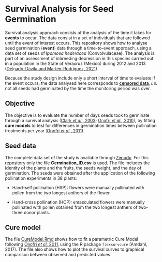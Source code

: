 # **Survival Analysis for Seed Germination**

Survival analysis approach consists of the analysis of the time it takes for **events** to occur. The data consist in a set of individuals that are followed until the event of interest occurs. This repository shows how to analyse seed germination (**event**) data through a time-to-event approach, using a data set of seeds of *Ipomoea hederacea* (Convolvulaceae). The analysis is part of an assessment of inbreeding depression in this species carried out in a population in the State of Veracruz (Mexico) during 2012 and 2013 ([Delgado-Dávila and Martén-Rodríguez, 2021](https://www.researchgate.net/publication/356285929_A_test_of_the_reproductive_assurance_hypothesis_in_Ipomoea_hederacea_does_inbreeding_depression_counteract_the_benefits_of_self-pollination)).  

Because the study design include only a short interval of time to evaluate if the event occurs, the data analysed here corresponds to [**censored data**](https://www.nature.com/articles/6601118), *i.e.* not all seeds had germinated by the time the monitoring period was over.  

## Objective 

The objective is to evaluate the number of days seeds took to germinate through a survival analysis ([Clark *et al*., 2003](https://www.nature.com/articles/6601118); [Onofri *et al*., 2010](https://www.researchgate.net/publication/227892810_A_new_method_for_the_analysis_of_germination_and_emergence_data_of_weed_species)), by fitting **cure models** to test for differences in germination times between pollination treatments per year ([Onofri *et al*., 2011](https://www.researchgate.net/publication/216320776_The_cure_model_An_improved_way_to_describe_seed_germination)). 

## Seed data

The complete data set of the study is available through [Zenodo](https://zenodo.org/record/5091713). For this repository only the file **Germination_ID.csv** is used. The file includes the identity of the plants and the fruits, the seeds weight, and the day of germination. The seeds were obtained after the application of the following pollination experiments in 38 plants:  

* Hand-self pollination (HSP): flowers were manually pollinated with pollen from the two longest anthers of the flower.

* Hand-cross pollination (HCP): emasculated flowers were manually pollinated with pollen obtained from the two longest anthers of two-three donor plants.  

## Cure model

The file [CureModel.Rmd](https://github.com/REDD1326/SurvivalAnalysis_SeedGermination/blob/main/vignettes/CureModel.Rmd)
shows how to fit a parametric Cure Model following [Onofri *et al*. 2011](https://www.researchgate.net/publication/216320776_The_cure_model_An_improved_way_to_describe_seed_germination), using the R package ```flexsurvcure``` (Amdahl, 2017). The file also shows how to plot the survival curves to graphical comparison between observed and predicted values. 

